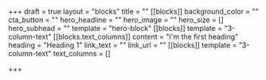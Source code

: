 +++
draft = true
layout = "blocks"
title = ""
[[blocks]]
background_color = ""
cta_button = ""
hero_headline = ""
hero_image = ""
hero_size = []
hero_subhead = ""
template = "hero-block"
[[blocks]]
template = "3-column-text"
[[blocks.text_columns]]
content = "I'm the first heading"
heading = "Heading 1"
link_text = ""
link_url = ""
[[blocks]]
template = "3-column-text"
text_columns = []

+++
